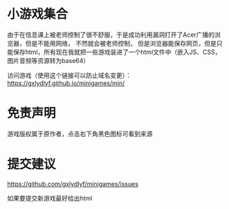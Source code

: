 # 小游戏集合
由于在信息课上被老师控制了很不舒服，于是成功利用漏洞打开了Acer广播的浏览器，但是不能用网络， 不然就会被老师控制，
但是浏览器能保存网页，但是只能保存html，所有现在我就把一些游戏装进了一个html文件中（嵌入JS、CSS，图片音频等资源转为base64）

访问游戏（使用这个链接可以防止域名变更）：https://gxlydlyf.github.io/minigames/min/
# 免责声明
游戏版权属于原作者，点击右下角黑色图标可看到来源
# 提交建议
https://github.com/gxlydlyf/minigames/issues

如果要提交新游戏最好给出html